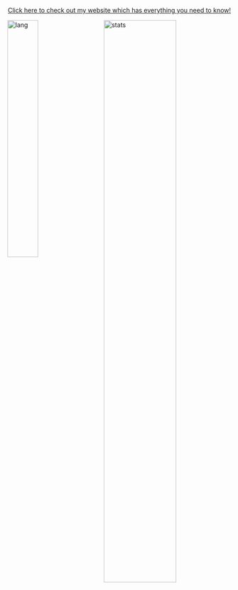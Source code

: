 <p align="center">
  <a href="https://smhsmh.club">Click here to check out my website which has everything you need to know!</a>
</p>

<p>
  <img width="37%" align="left" alt="lang" src="https://github-readme-stats.vercel.app/api/top-langs/?username=saboooor&layout=compact&hide_border=true&langs_count=10&theme=tokyonight&bg_color=00000000&custom_title=Languages" />
  <img width="57%" align="right" alt="stats" src="https://github-readme-stats.vercel.app/api?username=saboooor&show_icons=true&hide_border=true&count_private=true&theme=tokyonight&bg_color=00000000&custom_title=Statistics">
</p>
